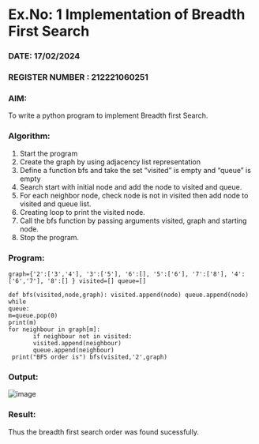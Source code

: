 # Ex.No: 1  Implementation of Breadth First Search 
### DATE: 17/02/2024
### REGISTER NUMBER : 212221060251
### AIM: 
To write a python program to implement Breadth first Search. 
### Algorithm:
1. Start the program
2. Create the graph by using adjacency list representation
3. Define a function bfs and take the set “visited” is empty and “queue” is empty
4. Search start with initial node and add the node to visited and queue.
5. For each neighbor node, check node is not in visited then add node to visited and queue list.
6.  Creating loop to print the visited node.
7.   Call the bfs function by passing arguments visited, graph and starting node.
8.   Stop the program.
### Program:
```
graph={'2':['3','4'], '3':['5'], '6':[], '5':['6'], '7':['8'], '4':['6','7'], '8':[] } visited=[] queue=[]

def bfs(visited,node,graph): visited.append(node) queue.append(node) while
queue:
m=queue.pop(0)
print(m)
for neighbour in graph[m]:
       if neighbour not in visited:
       visited.append(neighbour)
       queue.append(neighbour)
 print("BFS order is") bfs(visited,'2',graph)
```
### Output:
![image](https://github.com/ShaikSandeep9/AI_Lab_2023-24/assets/103145608/c5a44c2b-2e25-412f-9024-cfea7d8f24b6)



### Result:
Thus the breadth first search order was found sucessfully.
